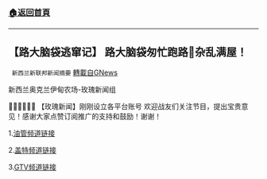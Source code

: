 ###  [:house:返回首頁](https://github.com/ourhimalayas/txt)
---


## 【路大脑袋逃窜记】 路大脑袋匆忙跑路🚮杂乱满屋！
` 新西兰新联邦新闻摘要` [轉載自GNews](https://gnews.org/zh-hans/1559208/)

新西兰奥克兰伊甸农场-玫瑰新闻组



🌟🌟🌟🙏🙏🙏
【玫瑰新闻】刚刚设立各平台账号
欢迎战友们关注节目，提出宝贵意见！感谢大家点赞订阅推广的支持和鼓励！谢谢！

1.[油管频道链接](https://youtube.com/channel/UCflJNlhnkOnqrdhSjfUJ0iw)

2.[盖特频道链接](https://www.gettr.com/user/rosenews)

3.[GTV频道链接](https://gtv.org/user/5e971565c9e0f16aefbd8046)
